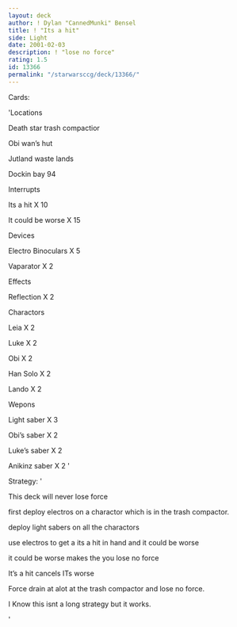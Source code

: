 ```yaml
---
layout: deck
author: ! Dylan "CannedMunki" Bensel
title: ! "Its a hit"
side: Light
date: 2001-02-03
description: ! "lose no force"
rating: 1.5
id: 13366
permalink: "/starwarsccg/deck/13366/"
---
```

Cards: 

'Locations

Death star trash compactior

Obi wan’s hut

Jutland waste lands

Dockin bay 94



Interrupts

Its a hit X 10

It could be worse X 15


Devices

Electro Binoculars X 5

Vaparator X 2


Effects

Reflection X 2


Charactors

Leia X 2

Luke X 2

Obi  X 2

Han Solo X 2

Lando X 2



Wepons

Light saber X 3

Obi’s saber X 2

Luke’s saber X 2

Anikinz saber X 2 '

Strategy: '

This deck will never lose force


first deploy electros on a charactor which is in the trash compactor.


deploy light sabers on all the charactors 


use electros to get a its a hit in hand and it could be worse


it could be worse makes the you lose no force


It’s a hit cancels ITs worse


Force drain at alot at the trash compactor and lose no force.


I Know this isnt a long strategy but it works.


'
